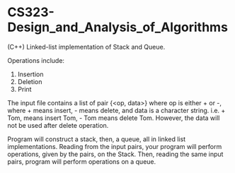 # CS323-Design_and_Analysis_of_Algorithms
(C++) Linked-list implementation of Stack and Queue.

Operations include:
 1) Insertion
 2) Deletion
 3) Print

The input file contains a list of pair {<op, data>} where op is either + or -, where + means insert, - means delete, and data is a character string.
  i.e. + Tom, means insert Tom, - Tom means delete Tom. However, the data will not be used after delete operation.
  
Program will construct a stack, then, a queue, all in linked list implementations. Reading from the input pairs, your program will perform operations, given by the pairs, on the Stack. Then, reading the same input pairs, program will perform operations on a queue.
